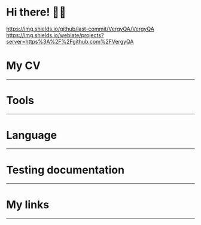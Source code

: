 # Hi there!  :wave::woman:
https://img.shields.io/github/last-commit/VergyQA/VergyQA https://img.shields.io/weblate/projects?server=https%3A%2F%2Fgithub.com%2FVergyQA
# My CV
____

# Tools
____

# Language
____

# Testing documentation
____

# My links
____
